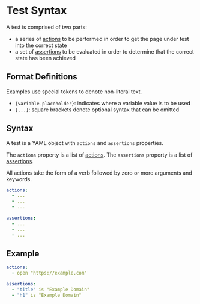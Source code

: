 # Test Syntax
A test is comprised of two parts:
 - a series of [actions](/action-syntax.md) to be performed in order to get the page under test into the correct state
 - a set of [assertions](/assertion-syntax.md) to be evaluated in order to determine that the correct state has been achieved
 
## Format Definitions

Examples use special tokens to denote non-literal text. 

- `{variable-placeholder}`: indicates where a variable value is to be used
- `[...]`: square brackets denote optional syntax that can be omitted

## Syntax

A test is a YAML object with `actions` and `assertions` properties.

The `actions` property is a list of [actions](/action-syntax.md).
The `assertions` property is a list of [assertions](/assertion-syntax.md).

All actions take the form of a verb followed by zero or more arguments and keywords.

```yaml
actions:
  - ...
  - ...
  - ...
    
assertions:    
  - ...
  - ...
  - ...
```

## Example
```yaml
actions:
  - open "https://example.com"

assertions:
  - "title" is "Example Domain"
  - "h1" is "Example Domain"
```